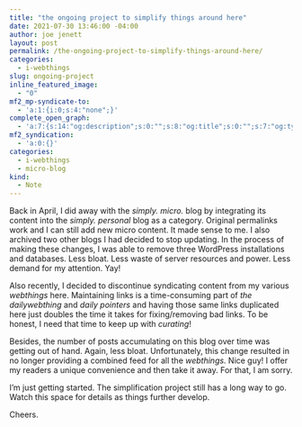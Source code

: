 ```yaml
---
title: "the ongoing project to simplify things around here"
date: 2021-07-30 13:46:00 -04:00
author: joe jenett
layout: post
permalink: /the-ongoing-project-to-simplify-things-around-here/
categories:
  - i-webthings
slug: ongoing-project
inline_featured_image:
  - "0"
mf2_mp-syndicate-to:
  - 'a:1:{i:0;s:4:"none";}'
complete_open_graph:
  - 'a:7:{s:14:"og:description";s:0:"";s:8:"og:title";s:0:"";s:7:"og:type";s:0:"";s:12:"twitter:card";s:7:"summary";s:15:"twitter:creator";s:0:"";s:19:"twitter:description";s:0:"";s:8:"og:image";s:0:"";}'
mf2_syndication:
  - 'a:0:{}'
categories:
  - i-webthings
  - micro-blog
kind:
  - Note
---
```

Back in April, I did away with the _simply. micro._ blog by integrating its content into the _simply. personal_ blog as a category. Original permalinks work and I can still add new micro content. It made sense to me. I also archived two other blogs I had decided to stop updating. In the process of making these changes, I was able to remove three WordPress installations and databases. Less bloat. Less waste of server resources and power. Less demand for my attention. Yay!<!-- excerpt-end -->

Also recently, I decided to discontinue syndicating content from my various _webthings_ here. Maintaining links is a time-consuming part of _the dailywebthing_ and _daily pointers_ and having those same links duplicated here just doubles the time it takes for fixing/removing bad links. To be honest, I need that time to keep up with _curating_!

Besides, the number of posts accumulating on this blog over time was getting out of hand. Again, less bloat. Unfortunately, this change resulted in no longer providing a combined feed for all the _webthings_. Nice guy! I offer my readers a unique convenience and then take it away. For that, I am sorry.

I’m just getting started. The simplification project still has a long way to go. Watch this space for details as things further develop.

Cheers.